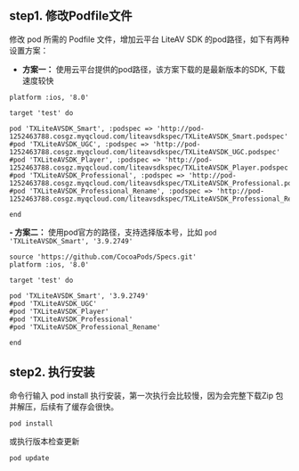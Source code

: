 ## step1. 修改Podfile文件

修改 pod 所需的 Podfile 文件，增加云平台 LiteAV SDK 的pod路径，如下有两种设置方案：

- **方案一：** 使用云平台提供的pod路径，该方案下载的是最新版本的SDK, 下载速度较快

```
platform :ios, '8.0'

target 'test' do

pod 'TXLiteAVSDK_Smart', :podspec => 'http://pod-1252463788.cosgz.myqcloud.com/liteavsdkspec/TXLiteAVSDK_Smart.podspec'
#pod 'TXLiteAVSDK_UGC', :podspec => 'http://pod-1252463788.cosgz.myqcloud.com/liteavsdkspec/TXLiteAVSDK_UGC.podspec'
#pod 'TXLiteAVSDK_Player', :podspec => 'http://pod-1252463788.cosgz.myqcloud.com/liteavsdkspec/TXLiteAVSDK_Player.podspec'
#pod 'TXLiteAVSDK_Professional', :podspec => 'http://pod-1252463788.cosgz.myqcloud.com/liteavsdkspec/TXLiteAVSDK_Professional.podspec'
#pod 'TXLiteAVSDK_Professional_Rename', :podspec => 'http://pod-1252463788.cosgz.myqcloud.com/liteavsdkspec/TXLiteAVSDK_Professional_Rename.podspec'

end

```

**- 方案二：** 使用pod官方的路径，支持选择版本号，比如 `pod 'TXLiteAVSDK_Smart', '3.9.2749'`

```
source 'https://github.com/CocoaPods/Specs.git'
platform :ios, '8.0'

target 'test' do

pod 'TXLiteAVSDK_Smart', '3.9.2749'
#pod 'TXLiteAVSDK_UGC'
#pod 'TXLiteAVSDK_Player'
#pod 'TXLiteAVSDK_Professional'
#pod 'TXLiteAVSDK_Professional_Rename'

end
```

## step2. 执行安装
命令行输入 pod install 执行安装，第一次执行会比较慢，因为会完整下载Zip 包并解压，后续有了缓存会很快。

```
pod install
```

或执行版本检查更新

```
pod update
```
